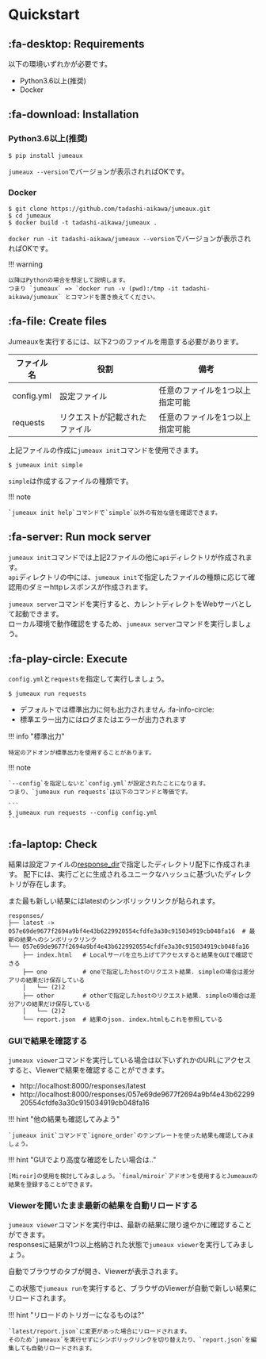 Quickstart
==========

:fa-desktop: Requirements
-------------------------

以下の環境いずれかが必要です。

* Python3.6以上(推奨)
* Docker


:fa-download: Installation
--------------------------

### Python3.6以上(推奨)

```
$ pip install jumeaux
```

`jumeaux --version`でバージョンが表示されればOKです。

### Docker

```
$ git clone https://github.com/tadashi-aikawa/jumeaux.git
$ cd jumeaux
$ docker build -t tadashi-aikawa/jumeaux .
```

`docker run -it tadashi-aikawa/jumeaux --version`でバージョンが表示されればOKです。

!!! warning

    以降はPythonの場合を想定して説明します。
    つまり `jumeaux` => `docker run -v (pwd):/tmp -it tadashi-aikawa/jumeaux` とコマンドを置き換えてください。


:fa-file: Create files
----------------------

Jumeauxを実行するには、以下2つのファイルを用意する必要があります。

| ファイル名 |              役割              |              備考               |
| ---------- | ------------------------------ | ------------------------------- |
| config.yml | 設定ファイル                   | 任意のファイルを1つ以上指定可能 |
| requests   | リクエストが記載されたファイル | 任意のファイルを1つ以上指定可能 |

上記ファイルの作成に`jumeaux init`コマンドを使用できます。

```
$ jumeaux init simple
```

`simple`は作成するファイルの種類です。

!!! note

    `jumeaux init help`コマンドで`simple`以外の有効な値を確認できます。


:fa-server: Run mock server
---------------------------

`jumeaux init`コマンドでは上記2ファイルの他に`api`ディレクトリが作成されます。  
`api`ディレクトリの中には、`jumeaux init`で指定したファイルの種類に応じて確認用のダミーhttpレスポンスが作成されます。

`jumeaux server`コマンドを実行すると、カレントディレクトをWebサーバとして起動できます。  
ローカル環境で動作確認をするため、`jumeaux server`コマンドを実行しましょう。


:fa-play-circle: Execute
------------------------

`config.yml`と`requests`を指定して実行しましょう。

```
$ jumeaux run requests
```

* デフォルトでは標準出力に何も出力されません :fa-info-circle:
* 標準エラー出力にはログまたはエラーが出力されます

!!! info "標準出力"

    特定のアドオンが標準出力を使用することがあります。

!!! note

    `--config`を指定しないと`config.yml`が設定されたことになります。
    つまり、`jumeaux run requests`は以下のコマンドと等価です。

    ```
    $ jumeaux run requests --config config.yml
    ```


:fa-laptop: Check
-----------------

結果は設定ファイルの[response_dir]で指定したディレクトリ配下に作成されます。
配下には、実行ごとに生成されるユニークなハッシュに基づいたディレクトリが存在します。

また最も新しい結果にはlatestのシンボリックリンクが貼られます。

```
responses/
├── latest -> 057e69de9677f2694a9bf4e43b6229920554cfdfe3a30c915034919cb048fa16  # 最新の結果へのシンボリックリンク
└── 057e69de9677f2694a9bf4e43b6229920554cfdfe3a30c915034919cb048fa16
    ├── index.html   # Localサーバを立ち上げてアクセスすると結果をGUIで確認できる
    ├── one          # oneで指定したhostのリクエスト結果. simpleの場合は差分アリの結果だけ保存している
    │   └── (2)2
    ├── other        # otherで指定したhostのリクエスト結果. simpleの場合は差分アリの結果だけ保存している
    │   └── (2)2
    └── report.json  # 結果のjson. index.htmlもこれを参照している
```


### GUIで結果を確認する

`jumeaux viewer`コマンドを実行している場合は以下いずれかのURLにアクセスすると、Viewerで結果を確認することができます。

* http://localhost:8000/responses/latest
* http://localhost:8000/responses/057e69de9677f2694a9bf4e43b6229920554cfdfe3a30c915034919cb048fa16

!!! hint "他の結果も確認してみよう"

    `jumeaux init`コマンドで`ignore_order`のテンプレートを使った結果も確認してみましょう。

!!! hint "GUIでより高度な確認をしたい場合は.."

    [Miroir]の使用を検討してみましょう。`final/miroir`アドオンを使用するとJumeauxの結果を登録することができます。


[response_dir]: https://tadashi-aikawa.github.io/jumeaux/ja/getstarted/configuration/#outputsummary
[miroir]: https://github.com/tadashi-aikawa/miroir


### Viewerを開いたまま最新の結果を自動リロードする

`jumeaux viewer`コマンドを実行中は、最新の結果に限り速やかに確認することができます。  
responsesに結果が1つ以上格納された状態で`jumeaux viewer`を実行してみましょう。

自動でブラウザのタブが開き、Viewerが表示されます。

この状態で`jumeaux run`を実行すると、ブラウザのViewerが自動で新しい結果にリロードされます。

!!! hint "リロードのトリガーになるものは?"

    `latest/report.json`に変更があった場合にリロードされます。  
    そのため`jumeaux`を実行せずにシンボリックリンクを切り替えたり、`report.json`を編集しても自動リロードされます。

